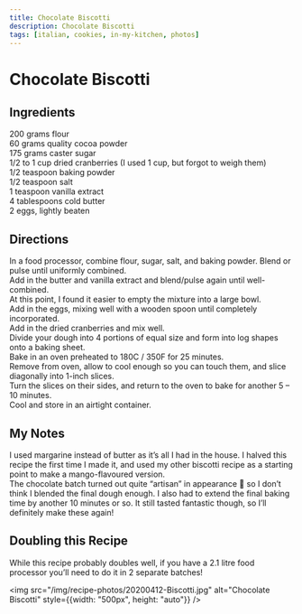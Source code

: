 ```yaml
---
title: Chocolate Biscotti
description: Chocolate Biscotti
tags: [italian, cookies, in-my-kitchen, photos]
---
```


# Chocolate Biscotti

## Ingredients
200 grams flour  
60 grams quality cocoa powder  
175 grams caster sugar  
1/2 to 1 cup dried cranberries (I used 1 cup, but forgot to weigh them)  
1/2 teaspoon baking powder  
1/2 teaspoon salt  
1 teaspoon vanilla extract  
4 tablespoons cold butter  
2 eggs, lightly beaten

## Directions
In a food processor, combine flour, sugar, salt, and baking powder. Blend or pulse until uniformly combined.  
Add in the butter and vanilla extract and blend/pulse again until well-combined.  
At this point, I found it easier to empty the mixture into a large bowl.  
Add in the eggs, mixing well with a wooden spoon until completely incorporated.  
Add in the dried cranberries and mix well.  
Divide your dough into 4 portions of equal size and form into log shapes onto a baking sheet.  
Bake in an oven preheated to 180C / 350F for 25 minutes.  
Remove from oven, allow to cool enough so you can touch them, and slice diagonally into 1-inch slices.  
Turn the slices on their sides, and return to the oven to bake for another 5 – 10 minutes.  
Cool and store in an airtight container.

## My Notes
I used margarine instead of butter as it’s all I had in the house. I halved this recipe the first time I made it, and used my other biscotti recipe as a starting point to make a mango-flavoured version.  
The chocolate batch turned out quite “artisan” in appearance 😬 so I don’t think I blended the final dough enough. I also had to extend the final baking time by another 10 minutes or so. It still tasted fantastic though, so I’ll definitely make these again!  

## Doubling this Recipe
While this recipe probably doubles well, if you have a 2.1 litre food processor you’ll need to do it in 2 separate batches!

<img src="/img/recipe-photos/20200412-Biscotti.jpg" alt="Chocolate Biscotti" style={{width: "500px", height: "auto"}} />